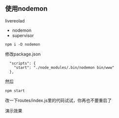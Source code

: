 ## 使用nodemon

livereolad

- nodemon
- supervisor

```
npm i -D nodemon
```

修改package.json

```
  "scripts": {
    "start": "./node_modules/.bin/nodemon bin/www"
  },
```

然后

```
npm start
```

改一下routes/index.js里的代码试试，你再也不要重启了

演示效果